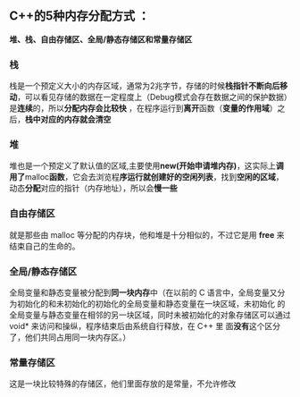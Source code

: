 ## C++的5种内存分配方式 ：

**堆、栈、自由存储区、全局/静态存储区和常量存储区**

 

### **栈**

栈是一个预定义大小的内存区域，通常为2兆字节，存储的时候**栈指针不断向后移动**，可以看见存储的数据在一定程度上（Debug模式会存在数据之间的保护数据）是**连续**的，所以**分配内存会比较快** ，在程序运行到**离开**函数（**变量的作用域**）之后，**栈中对应的内存就会清空**

 

### **堆**

堆也是一个预定义了默认值的区域,主要使用**new(开始申请堆内存)**，这实际上**调用了**malloc**函数**，它会去浏览程**序运行就创建好的空闲列表**，找到**空闲的区域**，动态**分配**对应的指针（内存地址），所以会**慢一些**

 

### **自由存储区**

就是那些由 malloc 等分配的内存块，他和堆是十分相似的，不过它是用 **free** 来结束自己的生命的。

 

### **全局/静态存储区**

全局变量和静态变量被分配到**同一块内存**中（在以前的 C 语言中，全局变量又分为初始化的和未初始化的初始化的全局变量和静态变量在一块区域，未初始化 的全局变量与静态变量在相邻的另一块区域，同时未被初始化的对象存储区可以通过 void* 来访问和操纵，程序结束后由系统自行释放，在 C++ 里 面**没有**这个区分了，他们共同占用同一块内存区。）

 

### **常量存储区**

这是一块比较特殊的存储区，他们里面存放的是常量，不允许修改